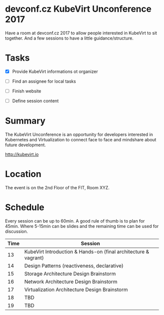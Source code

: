 # devconf.cz KubeVirt Unconference 2017
Have a room at devconf.cz 2017 to allow people interested in KubeVirt to sit together.
And a few sessions to have a little guidance/structure.


# Tasks
- [x] Provide KubeVirt informations ot organizer
- [ ] Find an assignee for local tasks
- [ ] Finish website
- [ ] Define session content


# Summary
The KubeVirt Unconference is an opportunity for developers interested in
Kubernetes and Virtualization to connect face to face and mindshare about
future development.

<http://kubevirt.io>


# Location
The event is on the 2nd Floor of the FIT, Room XYZ.


# Schedule

Every session can be up to 60min. A good rule of thumb is to plan for 45min.
Where 5-15min can be slides and the remaining time can be used for discussion.


Time | Session
-----|--------
13 | KubeVirt Introduction & Hands-on (final architecture & vagrant)
14 | Design Patterns (reactiveness, declarative)
15 | Storage Architecture Design Brainstorm
16 | Network Architecture Design Brainstorm
17 | Virtualization Architecture Design Brainstorm
18 | TBD
19 | TBD
